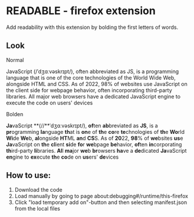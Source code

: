# READABLE - firefox extension

Add readability with this extension by bolding the first letters of words.

## Look

Normal

JavaScript (/ˈdʒɑːvəskrɪpt/), often abbreviated as JS, is a programming language that is one of the core technologies of the World Wide Web, alongside HTML and CSS. As of 2022, 98% of websites use JavaScript on the client side for webpage behavior, often incorporating third-party libraries. All major web browsers have a dedicated JavaScript engine to execute the code on users' devices

Bolden

**Ja**vaScript **(//**ˈdʒɑːvəskrɪpt/), **of**ten **ab**breviated as **JS**, is a **pr**ogramming **la**nguage **th**at is **on**e of **th**e **co**re **te**chnologies of **th**e **Wo**rld **Wi**de **We**b, **al**ongside **HT**ML **an**d **CS**S. As of **20**22, **98**% of **we**bsites **us**e **Ja**vaScript on **th**e **cl**ient **si**de **fo**r **we**bpage **be**havior, **of**ten **in**corporating **th**ird-party **li**braries. **Al**l **ma**jor **we**b **br**owsers **ha**ve a **de**dicated **Ja**vaScript **en**gine to **ex**ecute **th**e **co**de on **us**ers' **de**vices

## How to use:

1. Download the code
2. Load manually by going to page about:debugging#/runtime/this-firefox
3. Click "load temporary add on"-button and then selecting manifest.json from the local files
